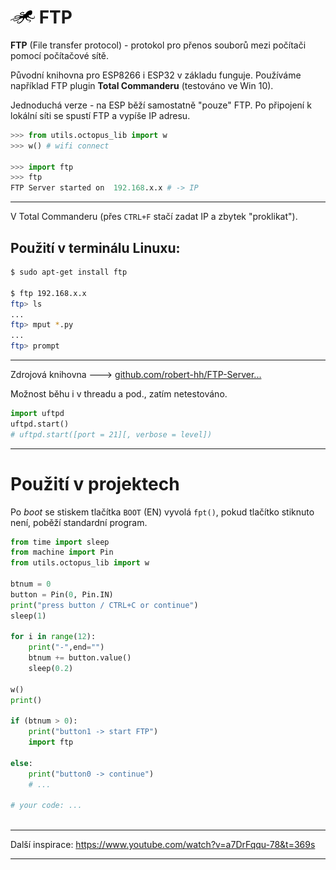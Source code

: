 # ![logo](img/logo_small.png) FTP


**FTP** (File transfer protocol) - protokol pro přenos souborů mezi počítači pomocí počítačové sítě.

Původní knihovna pro ESP8266 i ESP32 v základu funguje. 
Používáme například FTP plugin **Total Commanderu** (testováno ve Win 10).

Jednoduchá verze - na ESP běží samostatně "pouze" FTP. Po připojení k lokální síti se spustí FTP a vypíše IP adresu.


```python
>>> from utils.octopus_lib import w
>>> w() # wifi connect

>>> import ftp
>>> ftp
FTP Server started on  192.168.x.x # -> IP

```

---

V Total Commanderu (přes `CTRL+F` stačí zadat IP a zbytek "proklikat").

## Použití v terminálu Linuxu:

```bash
$ sudo apt-get install ftp

$ ftp 192.168.x.x
ftp> ls
...
ftp> mput *.py
...
ftp> prompt
```

---

Zdrojová knihovna 🡒 [github.com/robert-hh/FTP-Server...](https://github.com/robert-hh/FTP-Server-for-ESP8266-ESP32-and-PYBD)

Možnost běhu i v threadu a pod., zatím netestováno.

```python
import uftpd
uftpd.start()
# uftpd.start([port = 21][, verbose = level])
```

---


# Použití v projektech
Po *boot* se stiskem tlačítka `BOOT` (EN) vyvolá `fpt()`, pokud tlačítko stiknuto není, poběží standardní program.

```python
from time import sleep
from machine import Pin
from utils.octopus_lib import w

btnum = 0
button = Pin(0, Pin.IN)
print("press button / CTRL+C or continue")
sleep(1)

for i in range(12):
    print("-",end="")
    btnum += button.value()
    sleep(0.2)

w()
print()

if (btnum > 0):
    print("button1 -> start FTP")
    import ftp 
    
else:
    print("button0 -> continue")
    # ...

# your code: ...
    
```



---

Další inspirace:
https://www.youtube.com/watch?v=a7DrFqqu-78&t=369s

---
